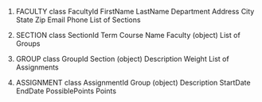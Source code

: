 1. FACULTY class
FacultyId
FirstName
LastName
Department
Address
City
State
Zip
Email
Phone
List of Sections

2.  SECTION class
SectionId
Term
Course Name
Faculty (object)
List of Groups

3.  GROUP class
GroupId
Section (object)
Description
Weight
List of Assignments

4. ASSIGNMENT class
AssignmentId
Group (object)
Description
StartDate
EndDate
PossiblePoints
Points


